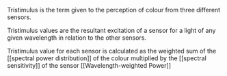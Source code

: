 Tristimulus is the term given to the perception of colour from three different sensors.

Tristimulus values are the resultant excitation of a sensor for a light of any given wavelength in relation to the other sensors.

Tristimulus value for each sensor is calculated as the weighted sum of the [[spectral power distribution]] of the colour multiplied by the [[spectral sensitivity]] of the sensor [[Wavelength-weighted Power]]